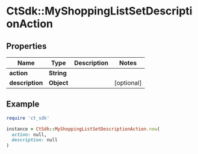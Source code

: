 # CtSdk::MyShoppingListSetDescriptionAction

## Properties

| Name | Type | Description | Notes |
| ---- | ---- | ----------- | ----- |
| **action** | **String** |  |  |
| **description** | **Object** |  | [optional] |

## Example

```ruby
require 'ct_sdk'

instance = CtSdk::MyShoppingListSetDescriptionAction.new(
  action: null,
  description: null
)
```

